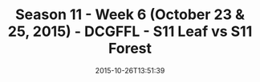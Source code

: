 ---
title: Season 11 - Week 6 (October 23 & 25, 2015) - DCGFFL - S11 Leaf vs S11 Forest
teams-score:
- team: _teams/s11-leaf.md
  score: 45
- team: _teams/s11-forest.md
  score: 19
mvp: Gerard Burley (Leaf), Will J. (Forest)
game-ball: ''
season: 11
week: 6
date: '2015-10-26T13:51:39'
pageid: season-11-week-6-925-vs-927
---